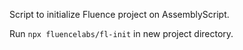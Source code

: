 Script to initialize Fluence project on AssemblyScript.

Run `npx fluencelabs/fl-init` in new project directory.

